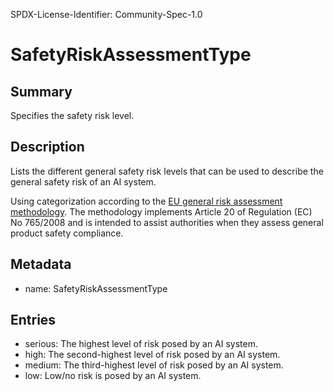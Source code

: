 SPDX-License-Identifier: Community-Spec-1.0

# SafetyRiskAssessmentType

## Summary

Specifies the safety risk level.

## Description

Lists the different general safety risk levels that can be used to describe the
general safety risk of an AI system.

Using categorization according to the
[EU general risk assessment methodology](https://ec.europa.eu/docsroom/documents/17107).
The methodology implements Article 20 of Regulation (EC) No 765/2008 and is intended to assist
authorities when they assess general product safety compliance.

## Metadata

- name: SafetyRiskAssessmentType

## Entries

- serious: The highest level of risk posed by an AI system.
- high: The second-highest level of risk posed by an AI system.
- medium: The third-highest level of risk posed by an AI system.
- low: Low/no risk is posed by an AI system.
